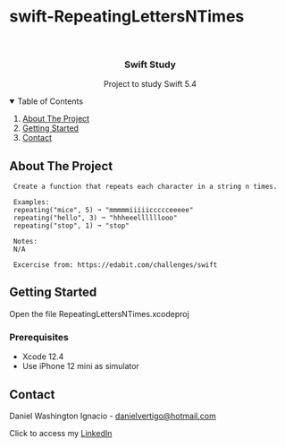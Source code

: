 # swift-RepeatingLettersNTimes

<!-- PROJECT LOGO -->
<br />
<p align="center">

  <h3 align="center">Swift Study</h3>
  <p align="center">
    Project to study Swift 5.4
  </p>
</p>



<!-- TABLE OF CONTENTS -->
<details open="open">
  <summary>Table of Contents</summary>
  <ol>
    <li>
      <a href="#about-the-project">About The Project</a>
    </li>
    <li>
      <a href="#getting-started">Getting Started</a>
    </li>
    <li><a href="#contact">Contact</a></li>
  </ol>
</details>



<!-- ABOUT THE PROJECT -->
## About The Project
 
  
     Create a function that repeats each character in a string n times.
     
     Examples:
     repeating("mice", 5) ➞ "mmmmmiiiiiccccceeeee"
     repeating("hello", 3) ➞ "hhheeellllllooo"
     repeating("stop", 1) ➞ "stop"
     
     Notes:
     N/A

     Excercise from: https://edabit.com/challenges/swift


<!-- GETTING STARTED -->
## Getting Started

Open the file RepeatingLettersNTimes.xcodeproj 

### Prerequisites

* Xcode 12.4
* Use iPhone 12 mini as simulator 

<!-- CONTACT -->
## Contact

Daniel Washington Ignacio - danielvertigo@hotmail.com

Click to access my [LinkedIn](https://www.linkedin.com/in/daniel-washington-ignacio-ab439b164/)
